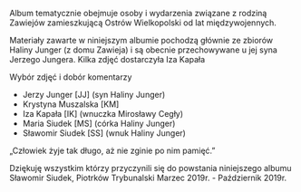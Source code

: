 Album tematycznie obejmuje osoby i wydarzenia związane z rodziną Zawiejów zamieszkującą Ostrów Wielkopolski od lat międzywojennych.

Materiały zawarte w niniejszym albumie pochodzą głównie ze zbiorów Haliny Junger (z domu Zawieja) i są obecnie przechowywane u jej syna Jerzego Jungera. Kilka zdjęć dostarczyła Iza Kapała

Wybór zdjęć i dobór komentarzy
- Jerzy Junger [JJ] (syn Haliny Junger)
- Krystyna Muszalska [KM]
- Iza Kapała [IK] (wnuczka Mirosławy Cegły)
- Maria Siudek [MS] (córka Haliny Junger)
- Sławomir Siudek [SS] (wnuk Haliny Junger)

„Człowiek żyje tak długo, aż nie zginie po nim pamięć.”

Dziękuję wszystkim którzy przyczynili się do powstania niniejszego albumu
Sławomir Siudek, Piotrków Trybunalski
Marzec 2019r. - Październik 2019r.
